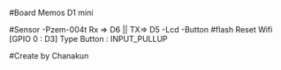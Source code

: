 #Board Memos D1 mini

#Sensor
-Pzem-004t Rx => D6 || TX=> D5
-Lcd
-Button #flash Reset Wifi [GPIO 0 : D3] Type Button : INPUT_PULLUP




#Create by Chanakun




